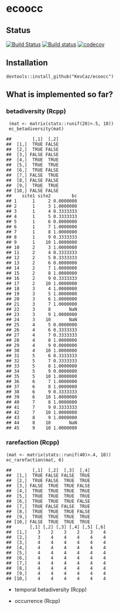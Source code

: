 ecoocc
======

Status
------

[![Build
Status](https://travis-ci.org/KevCaz/ecoocc.svg?branch=master)](https://travis-ci.org/KevCaz/ecoocc)
[![Build
status](https://ci.appveyor.com/api/projects/status/qeywntin8yma0jb0?svg=true)](https://ci.appveyor.com/project/KevCaz/ecoocc)
[![codecov](https://codecov.io/gh/KevCaz/ecoocc/branch/master/graph/badge.svg)](https://codecov.io/gh/KevCaz/ecoocc)

Installation
------------

    devtools::install_github("KevCaz/ecoocc")

What is implemented so far?
---------------------------

### betadiversity (Rcpp)

     (mat <- matrix(stats::runif(20)>.5, 10))
     ec_betadiversity(mat)

    ##        [,1]  [,2]
    ##  [1,]  TRUE FALSE
    ##  [2,]  TRUE FALSE
    ##  [3,] FALSE FALSE
    ##  [4,]  TRUE  TRUE
    ##  [5,]  TRUE  TRUE
    ##  [6,]  TRUE FALSE
    ##  [7,] FALSE  TRUE
    ##  [8,] FALSE FALSE
    ##  [9,]  TRUE  TRUE
    ## [10,] FALSE FALSE
    ##    site1 site2        bc
    ## 1      1     2 0.0000000
    ## 2      1     3 1.0000000
    ## 3      1     4 0.3333333
    ## 4      1     5 0.3333333
    ## 5      1     6 0.0000000
    ## 6      1     7 1.0000000
    ## 7      1     8 1.0000000
    ## 8      1     9 0.3333333
    ## 9      1    10 1.0000000
    ## 10     2     3 1.0000000
    ## 11     2     4 0.3333333
    ## 12     2     5 0.3333333
    ## 13     2     6 0.0000000
    ## 14     2     7 1.0000000
    ## 15     2     8 1.0000000
    ## 16     2     9 0.3333333
    ## 17     2    10 1.0000000
    ## 18     3     4 1.0000000
    ## 19     3     5 1.0000000
    ## 20     3     6 1.0000000
    ## 21     3     7 1.0000000
    ## 22     3     8       NaN
    ## 23     3     9 1.0000000
    ## 24     3    10       NaN
    ## 25     4     5 0.0000000
    ## 26     4     6 0.3333333
    ## 27     4     7 0.3333333
    ## 28     4     8 1.0000000
    ## 29     4     9 0.0000000
    ## 30     4    10 1.0000000
    ## 31     5     6 0.3333333
    ## 32     5     7 0.3333333
    ## 33     5     8 1.0000000
    ## 34     5     9 0.0000000
    ## 35     5    10 1.0000000
    ## 36     6     7 1.0000000
    ## 37     6     8 1.0000000
    ## 38     6     9 0.3333333
    ## 39     6    10 1.0000000
    ## 40     7     8 1.0000000
    ## 41     7     9 0.3333333
    ## 42     7    10 1.0000000
    ## 43     8     9 1.0000000
    ## 44     8    10       NaN
    ## 45     9    10 1.0000000

### rarefaction (Rcpp)

    (mat <- matrix(stats::runif(40)>.4, 10))
    ec_rarefaction(mat, 6)

    ##        [,1]  [,2]  [,3]  [,4]
    ##  [1,]  TRUE FALSE FALSE  TRUE
    ##  [2,]  TRUE FALSE  TRUE  TRUE
    ##  [3,] FALSE  TRUE  TRUE FALSE
    ##  [4,]  TRUE  TRUE  TRUE  TRUE
    ##  [5,]  TRUE  TRUE  TRUE  TRUE
    ##  [6,]  TRUE  TRUE  TRUE FALSE
    ##  [7,]  TRUE FALSE FALSE  TRUE
    ##  [8,]  TRUE  TRUE  TRUE FALSE
    ##  [9,]  TRUE  TRUE  TRUE  TRUE
    ## [10,] FALSE  TRUE  TRUE  TRUE
    ##       [,1] [,2] [,3] [,4] [,5] [,6]
    ##  [1,]    3    2    3    2    3    4
    ##  [2,]    3    4    4    4    4    4
    ##  [3,]    4    4    4    4    4    4
    ##  [4,]    4    4    4    4    4    4
    ##  [5,]    4    4    4    4    4    4
    ##  [6,]    4    4    4    4    4    4
    ##  [7,]    4    4    4    4    4    4
    ##  [8,]    4    4    4    4    4    4
    ##  [9,]    4    4    4    4    4    4
    ## [10,]    4    4    4    4    4    4

-   temporal betadiversity (Rcpp)

-   occurrence (Rcpp)
